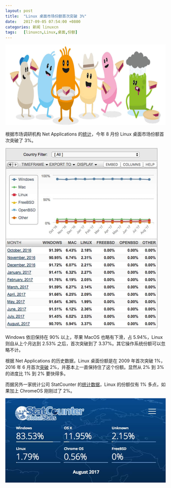 ```yaml
---
layout: post
title:	"Linux 桌面市场份额首次突破 3%"
date:	2017-09-05 07:54:00 +0800 
categories:	新闻 linuxcn 
tags:	[linuxcn,Linux,桌面,份额]
---
```



![](/Asserts/Images/album/201709/04/221008vxubu9tr9pjep9ko.jpg)


根据市场调研机构 Net Applications 的[统计](https://www.netmarketshare.com/operating-system-market-share.aspx?qprid=9&qpcustomb=0)，今年 8 月份 Linux 桌面市场份额首次突破了 3%。


![](/Asserts/Images/album/201709/04/215918k5022z02bxz9xh0e.jpg)


Windows 依旧保持在 90% 以上，苹果 MacOS 也略有下滑，占 5.94%，Linux 则自从上个月达到 2.53% 之后，首次突破到了 3.37%。其它操作系统份额可以忽略不计。


根据 Net Applications 的历史数据，Linux 桌面份额是在 2009 年首次突破 1%，2016 年 6 月首次[突破](http://www.solidot.org/story?sid=50178) 2%，并基本上一直保持住了这个份额。显然从 2% 到 3% 的进度比 1% 到 2% 要快得多。


而据另外一家统计公司 StatCounter 的[统计数据](http://gs.statcounter.com/os-market-share/desktop/worldwide/)，Linux 的份额仅有 1% 多点，如果加上 ChromeOS 刚刚过了 2%。


![](/Asserts/Images/album/201709/04/220550gvwr434m3avb473u.jpg)
